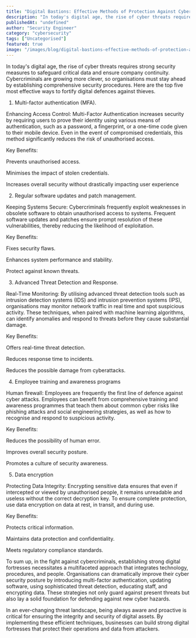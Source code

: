 ```yaml
---
title: "Digital Bastions: Effective Methods of Protection Against Cybercriminals"
description: "In today's digital age, the rise of cyber threats requires strong security measures to safeguard critical data and ensure company continuity. Cybercriminals are..."
publishedAt: "undefined"
author: "Security Engineer"
category: "cybersecurity"
tags: ["Uncategorised"]
featured: true
image: "/images/blog/digital-bastions-effective-methods-of-protection-against-cybercriminals-featured.webp"
---
```


In today's digital age, the rise of cyber threats requires strong security measures to safeguard critical data and ensure company continuity. Cybercriminals are growing more clever, so organisations must stay ahead by establishing comprehensive security procedures. Here are the top five most effective ways to fortify digital defences against thieves.

1. Multi-factor authentication (MFA).

Enhancing Access Control: Multi-Factor Authentication increases security by requiring users to prove their identity using various means of authentication, such as a password, a fingerprint, or a one-time code given to their mobile device. Even in the event of compromised credentials, this method significantly reduces the risk of unauthorised access.

Key Benefits:

Prevents unauthorised access.

Minimises the impact of stolen credentials.

Increases overall security without drastically impacting user experience

2. Regular software updates and patch management.

Keeping Systems Secure: Cybercriminals frequently exploit weaknesses in obsolete software to obtain unauthorised access to systems. Frequent software updates and patches ensure prompt resolution of these vulnerabilities, thereby reducing the likelihood of exploitation.

Key Benefits:

Fixes security flaws.

Enhances system performance and stability.

Protect against known threats.

3. Advanced Threat Detection and Response.

Real-Time Monitoring: By utilising advanced threat detection tools such as intrusion detection systems (IDS) and intrusion prevention systems (IPS), organisations may monitor network traffic in real time and spot suspicious activity. These techniques, when paired with machine learning algorithms, can identify anomalies and respond to threats before they cause substantial damage.

Key Benefits:

Offers real-time threat detection.

Reduces response time to incidents.

Reduces the possible damage from cyberattacks.

4. Employee training and awareness programs

Human firewall: Employees are frequently the first line of defence against cyber attacks. Employees can benefit from comprehensive training and awareness programmes that teach them about common cyber risks like phishing attacks and social engineering strategies, as well as how to recognise and respond to suspicious activity.

Key Benefits:

Reduces the possibility of human error.

Improves overall security posture.

Promotes a culture of security awareness.

5. Data encryption

Protecting Data Integrity: Encrypting sensitive data ensures that even if intercepted or viewed by unauthorised people, it remains unreadable and useless without the correct decryption key. To ensure complete protection, use data encryption on data at rest, in transit, and during use.

Key Benefits:

Protects critical information.

Maintains data protection and confidentiality.

Meets regulatory compliance standards.

To sum up, in the fight against cybercriminals, establishing strong digital fortresses necessitates a multifaceted approach that integrates technology, procedures, and people. Organisations can dramatically improve their cyber security posture by introducing multi-factor authentication, updating software, using sophisticated threat detection, educating staff, and encrypting data. These strategies not only guard against present threats but also lay a solid foundation for defending against new cyber hazards.

In an ever-changing threat landscape, being always aware and proactive is critical for ensuring the integrity and security of digital assets. By implementing these efficient techniques, businesses can build strong digital fortresses that protect their operations and data from attackers.

